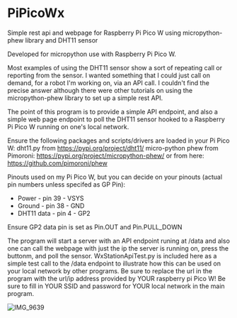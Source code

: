 # PiPicoWx
Simple rest api and webpage for Raspberry Pi Pico W using micropython-phew library and DHT11 sensor

Developed for micropython use with Raspberry Pi Pico W.


Most examples of using the DHT11 sensor show a sort of repeating call or reporting from the sensor.  I wanted something that
I could just call on demand, for a robot I'm working on, via an API call.  I couldn't find the precise answer although there were
other tutorials on using the micropython-phew library to set up a simple rest API.

The point of this program is to provide a simple API endpoint, and also a simple web page endpoint to poll the DHT11 sensor hooked to 
a Raspberry Pi Pico W running on one's local network.

Ensure the following packages and scripts/drivers are loaded in your Pi Pico W:
dht11.py from https://pypi.org/project/dht11/
micro-python phew from Pimoroni: https://pypi.org/project/micropython-phew/ or from here: https://github.com/pimoroni/phew

Pinouts used on my Pi Pico W, but you can decide on your pinouts (actual pin numbers unless specifed as GP Pin):
 - Power - pin 39 - VSYS
 - Ground - pin 38 - GND
 - DHT11 data - pin 4 - GP2

Ensure GP2 data pin is set as Pin.OUT and Pin.PULL_DOWN

The program will start a server with an API endpoint runing at /data and also one can call the webpage with just the ip the server is running on, press the buttonm, and poll the sensor.
WxStationApiTest.py is included here as a simple test call to the /data endpoint to illustrate how this can be used on your local network by other programs.  Be sure to replace the url in the program with the url/ip address provided by YOUR raspberry pi Pico W!  Be sure to fill in YOUR SSID and password for YOUR local network in the main program.

![IMG_9639](https://github.com/DutchBoy65/PiPicoWx/assets/133307895/13dca4ef-190c-429e-873b-7b48cbf1422a)
